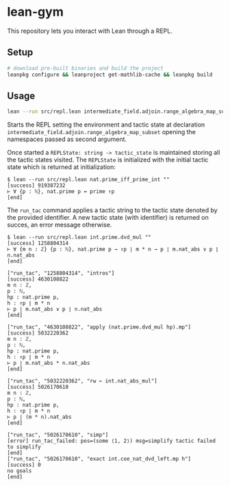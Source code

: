 # lean-gym

This repository lets you interact with Lean through a REPL.

## Setup

```bash
# download pre-built binaries and build the project
leanpkg configure && leanproject get-mathlib-cache && leanpkg build
```

## Usage

```bash
lean --run src/repl.lean intermediate_field.adjoin.range_algebra_map_subset "intermediate_field intermediate_field finite_dimensional polynomial"
```

Starts the REPL setting the environment and tactic state at declaration `intermediate_field.adjoin.range_algebra_map_subset` opening the namespaces passed as second argument.

Once started a `REPLState: string -> tactic_state` is maintained storing all the tactic states visited. The `REPLState` is initialized with the initial tactic state which is returned at initialization:

```
$ lean --run src/repl.lean nat.prime_iff_prime_int ""
[success] 919387232
⊢ ∀ {p : ℕ}, nat.prime p ↔ prime ↑p
[end]
```

The `run_tac` command applies a tactic string to the tactic state denoted by the provided identifier. A new tactic state (with identifier) is returned on succes, an error message otherwise.

```
$ lean --run src/repl.lean int.prime.dvd_mul ""      
[success] 1258804314
⊢ ∀ {m n : ℤ} {p : ℕ}, nat.prime p → ↑p ∣ m * n → p ∣ m.nat_abs ∨ p ∣ n.nat_abs
[end]

["run_tac", "1258804314", "intros"]
[success] 4630108822
m n : ℤ,
p : ℕ,
hp : nat.prime p,
h : ↑p ∣ m * n
⊢ p ∣ m.nat_abs ∨ p ∣ n.nat_abs
[end]

["run_tac", "4630108822", "apply (nat.prime.dvd_mul hp).mp"]
[success] 5032220362
m n : ℤ,
p : ℕ,
hp : nat.prime p,
h : ↑p ∣ m * n
⊢ p ∣ m.nat_abs * n.nat_abs
[end]

["run_tac", "5032220362", "rw ← int.nat_abs_mul"]
[success] 5026170610
m n : ℤ,
p : ℕ,
hp : nat.prime p,
h : ↑p ∣ m * n
⊢ p ∣ (m * n).nat_abs
[end]

["run_tac", "5026170610", "simp"]
[error] run_tac_failed: pos=(some ⟨1, 2⟩) msg=simplify tactic failed to simplify
[end]
["run_tac", "5026170610", "exact int.coe_nat_dvd_left.mp h"]
[success] 0
no goals
[end]

```